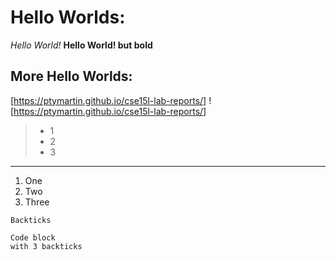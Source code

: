 # Hello Worlds:
*Hello World!*
**Hello World! but bold**
## More Hello Worlds:
[https://ptymartin.github.io/cse15l-lab-reports/] 
![https://ptymartin.github.io/cse15l-lab-reports/]
> * 1
> * 2
> * 3
---
1. One
2. Two
3. Three

 `Backticks`

```
Code block
with 3 backticks
```
